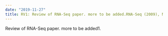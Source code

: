 ```yaml
---
date: "2019-11-27"
title: RV1: Review of RNA-Seq paper. more to be added.RNA-Seq (2009), Nature Genetics, nn pp
---
```


Review of RNA-Seq paper. more to be added1.